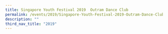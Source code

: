 ```yaml
---
title: Singapore Youth Festival 2019  Outram Dance Club
permalink: /events/2019/Singapore-Youth-Festival-2019-Outram-Dance-Club/
description: ""
third_nav_title: "2019"
---
```

